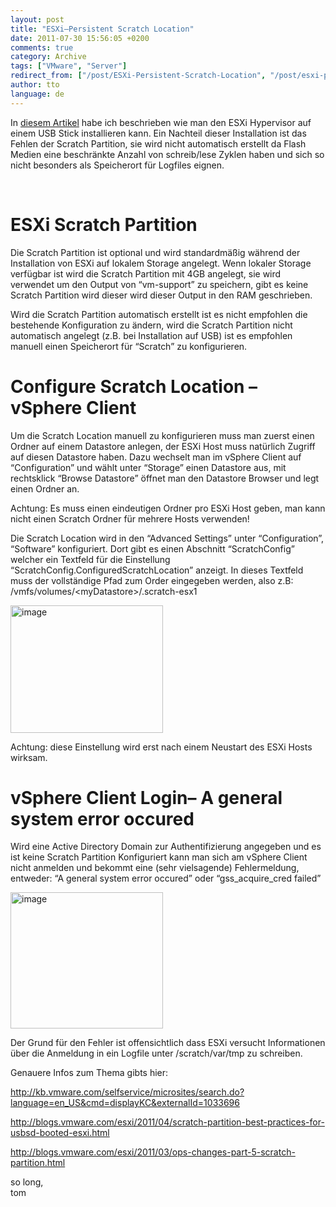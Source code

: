 ```yaml
---
layout: post
title: "ESXi–Persistent Scratch Location"
date: 2011-07-30 15:56:05 +0200
comments: true
category: Archive
tags: ["VMware", "Server"]
redirect_from: ["/post/ESXi-Persistent-Scratch-Location", "/post/esxi-persistent-scratch-location"]
author: tto
language: de
---
```

<!-- more -->
<p>In <a href="/post/Create-VMWare-ESXi-Flash-Drive.aspx" target="_blank">diesem Artikel</a> habe ich beschrieben wie man den ESXi Hypervisor auf einem USB Stick installieren kann. Ein Nachteil dieser Installation ist das Fehlen der Scratch Partition, sie wird nicht automatisch erstellt da Flash Medien eine beschränkte Anzahl von schreib/lese Zyklen haben und sich so nicht besonders als Speicherort für Logfiles eignen.</p>  <p>&#160;</p>  <h1>ESXi Scratch Partition</h1>  <p>Die Scratch Partition ist optional und wird standardmäßig während der Installation von ESXi auf lokalem Storage angelegt. Wenn lokaler Storage verfügbar ist wird die Scratch Partition mit 4GB angelegt, sie wird verwendet um den Output von “vm-support” zu speichern, gibt es keine Scratch Partition wird dieser wird dieser Output in den RAM geschrieben.</p>  <p>Wird die Scratch Partition automatisch erstellt ist es nicht empfohlen die bestehende Konfiguration zu ändern, wird die Scratch Partition nicht automatisch angelegt (z.B. bei Installation auf USB) ist es empfohlen manuell einen Speicherort für “Scratch” zu konfigurieren.</p>  <h1>Configure Scratch Location – vSphere Client</h1>  <p>Um die Scratch Location manuell zu konfigurieren muss man zuerst einen Ordner auf einem Datastore anlegen, der ESXi Host muss natürlich Zugriff auf diesen Datastore haben. Dazu wechselt man im vSphere Client auf “Configuration” und wählt unter “Storage” einen Datastore aus, mit rechtsklick “Browse Datastore” öffnet man den Datastore Browser und legt einen Ordner an. </p>  <p>Achtung: Es muss einen eindeutigen Ordner pro ESXi Host geben, man kann nicht einen Scratch Ordner für mehrere Hosts verwenden!</p>  <p>Die Scratch Location wird in den “Advanced Settings” unter “Configuration”, “Software” konfiguriert. Dort gibt es einen Abschnitt “ScratchConfig” welcher ein Textfeld für die Einstellung “ScratchConfig.ConfiguredScratchLocation” anzeigt. In dieses Textfeld muss der vollständige Pfad zum Order eingegeben werden, also z.B: /vmfs/volumes/&lt;myDatastore&gt;/.scratch-esx1</p>  <p><a href="/assets/archive/image_338.png"><img style="background-image: none; border-right-width: 0px; margin: 0px; padding-left: 0px; padding-right: 0px; display: inline; border-top-width: 0px; border-bottom-width: 0px; border-left-width: 0px; padding-top: 0px" title="image" border="0" alt="image" src="/assets/archive/image_thumb_336.png" width="244" height="204" /></a></p>  <p>Achtung: diese Einstellung wird erst nach einem Neustart des ESXi Hosts wirksam.</p>  <h1>vSphere Client Login– A general system error occured</h1>  <p>Wird eine Active Directory Domain zur Authentifizierung angegeben und es ist keine Scratch Partition Konfiguriert kann man sich am vSphere Client nicht anmelden und bekommt eine (sehr vielsagende) Fehlermeldung, entweder: “A general system error occured” oder “gss_acquire_cred failed”</p>  <p><a href="/assets/archive/image_339.png"><img style="background-image: none; border-right-width: 0px; margin: 0px; padding-left: 0px; padding-right: 0px; display: inline; border-top-width: 0px; border-bottom-width: 0px; border-left-width: 0px; padding-top: 0px" title="image" border="0" alt="image" src="/assets/archive/image_thumb_337.png" width="244" height="218" /></a></p>  <p>Der Grund für den Fehler ist offensichtlich dass ESXi versucht Informationen über die Anmeldung in ein Logfile unter /scratch/var/tmp zu schreiben.</p>  <p>Genauere Infos zum Thema gibts hier:</p>  <p><a title="http://kb.vmware.com/selfservice/microsites/search.do?language=en_US&amp;cmd=displayKC&amp;externalId=1033696" href="http://kb.vmware.com/selfservice/microsites/search.do?language=en_US&amp;cmd=displayKC&amp;externalId=1033696">http://kb.vmware.com/selfservice/microsites/search.do?language=en_US&amp;cmd=displayKC&amp;externalId=1033696</a></p>  <p><a title="http://blogs.vmware.com/esxi/2011/04/scratch-partition-best-practices-for-usbsd-booted-esxi.html" href="http://blogs.vmware.com/esxi/2011/04/scratch-partition-best-practices-for-usbsd-booted-esxi.html">http://blogs.vmware.com/esxi/2011/04/scratch-partition-best-practices-for-usbsd-booted-esxi.html</a></p>  <p><a title="http://blogs.vmware.com/esxi/2011/03/ops-changes-part-5-scratch-partition.html" href="http://blogs.vmware.com/esxi/2011/03/ops-changes-part-5-scratch-partition.html">http://blogs.vmware.com/esxi/2011/03/ops-changes-part-5-scratch-partition.html</a></p>  <p>so long,   <br />tom</p>

